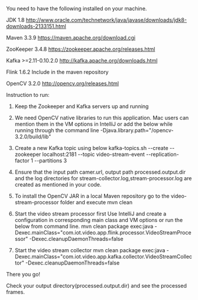You need to have the following installed on your machine.

JDK 1.8   http://www.oracle.com/technetwork/java/javase/downloads/jdk8-downloads-2133151.html

Maven 3.3.9   https://maven.apache.org/download.cgi

ZooKeeper  3.4.8    https://zookeeper.apache.org/releases.html

Kafka   >=2.11-0.10.2.0   http://kafka.apache.org/downloads.html

Flink   1.6.2     Include in the maven repository

OpenCV    3.2.0   http://opencv.org/releases.html

Instruction to run:

1. Keep the Zookeeper and Kafka servers up and running
2. We need OpenCV native libraries to run this application. 
Mac users can mention them in the VM options in IntelliJ or add the below while running through the command line
-Djava.library.path="<Your download path>/opencv-3.2.0/build/lib" 

3. Create a new Kafka topic using below 
kafka-topics.sh --create --zookeeper localhost:2181 --topic video-stream-event --replication-factor 1 --partitions 3

4. Ensure that the input path camer.url, output path processed.output.dir and the log directories for stream-collector.log,stream-processor.log
are created as mentioned in your code.

5. To install the OpenCV JAR in a local Maven repository go to the video-stream-processor folder and execute 
mvn clean

6. Start the video stream processor first
Use IntelliJ and create a configuration in corresponding main class and VM options or run the below from command line.
mvn clean package exec:java -Dexec.mainClass="com.iot.video.app.flink.processor.VideoStreamProcessor" -Dexec.cleanupDaemonThreads=false

7. Start the video stream collector
mvn clean package exec:java -Dexec.mainClass="com.iot.video.app.kafka.collector.VideoStreamCollector" -Dexec.cleanupDaemonThreads=false

There you go!

Check your output directory(processed.output.dir) and see the processed frames.
